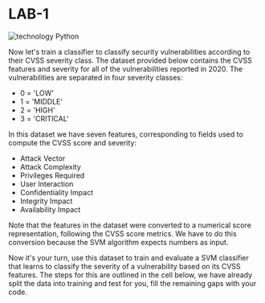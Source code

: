 # LAB-1


![technology Python](https://img.shields.io/badge/technology-python-blue.svg)




Now let's train a classifier to classify security vulnerabilities according to their CVSS severity class. The dataset provided below contains the CVSS features and severity for all of the vulnerabilities reported in 2020. The vulnerabilities are separated in four severity classes:

<!-- blank line -->
* 0 = 'LOW'
* 1 = 'MIDDLE'
* 2 = 'HIGH'
* 3 = 'CRITICAL'



In this dataset we have seven features, corresponding to fields used to compute the CVSS score and severity:

* Attack Vector
* Attack Complexity
* Privileges Required
* User Interaction
* Confidentiality Impact
* Integrity Impact
* Availability Impact

Note that the features in the dataset were converted to a numerical score representation, following the CVSS score metrics. We have to do this conversion because the SVM algorithm expects numbers as input.

Now it's your turn, use this dataset to train and evaluate a SVM classifier that learns to classify the severity of a vulnerability based on its CVSS features. The steps for this are outlined in the cell below, we have already split the data into training and test for you, fill the remaining gaps with your code.


